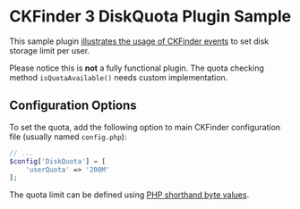 # CKFinder 3 DiskQuota Plugin Sample

This sample plugin [illustrates the usage of CKFinder events](http://docs.cksource.com/ckfinder3-php/howto.html#howto_disk_quota) to set disk storage limit per user.

Please notice this is **not** a fully functional plugin. The quota checking method `isQuotaAvailable()` needs custom implementation.

## Configuration Options

To set the quota, add the following option to main CKFinder configuration file (usually named `config.php`):

```php
// ...
$config['DiskQuota'] = [
    'userQuota' => '200M'
];
```

The quota limit can be defined using [PHP shorthand byte values](http://php.net/manual/pl/faq.using.php#faq.using.shorthandbytes).
